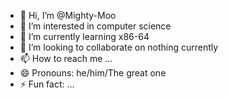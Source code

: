 - 👋 Hi, I’m @Mighty-Moo
- 👀 I’m interested in computer science
- 🌱 I’m currently learning x86-64
- 💞️ I’m looking to collaborate on nothing currently
- 📫 How to reach me ...
- 😄 Pronouns: he/him/The great one
- ⚡ Fun fact: ...

<!---
Mighty-Moo/Mighty-Moo is a ✨ special ✨ repository because its `README.md` (this file) appears on your GitHub profile.
You can click the Preview link to take a look at your changes.
--->
